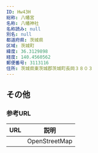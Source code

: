 ```yaml
---
ID: Hw43H
総称: 八幡宮
名称: 八幡神社
名称読み: null
別名: null
都道府県: 茨城県
区域: 茨城町
緯度: 36.3129898
経度: 140.4560562
郵便番号: 3113116
住所: 茨城県東茨城郡茨城町長岡３８０３
---
```


## その他

### 参考URL

| URL | 説明          |
| --- | ------------- |
|     | OpenStreetMap |
